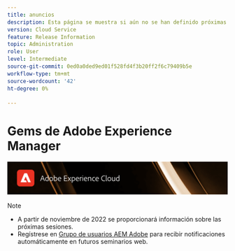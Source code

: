 ```yaml
---
title: anuncios
description: Esta página se muestra si aún no se han definido próximas sesiones.
version: Cloud Service
feature: Release Information
topic: Administration
role: User
level: Intermediate
source-git-commit: 0ed0a0ded9ed01f528fd4f3b20ff2f6c79409b5e
workflow-type: tm+mt
source-wordcount: '42'
ht-degree: 0%

---
```


# Gems de Adobe Experience Manager

![](/help/assets/ADX_Gems.png)

>[!NOTE]
>
>* A partir de noviembre de 2022 se proporcionará información sobre las próximas sesiones.
>* Regístrese en [Grupo de usuarios AEM Adobe](https://aem-augs.adobe.com/) para recibir notificaciones automáticamente en futuros seminarios web.